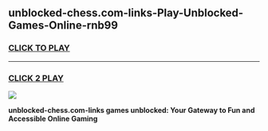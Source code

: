 
## unblocked-chess.com-links-Play-Unblocked-Games-Online-rnb99
<h3>
<a href="https://premium76.site?title=unblocked-chess.com-links&ref=25A">CLICK TO PLAY</a></h3>
<hr>

<h3>
<a href="https://premium76.site?title=unblocked-chess.com-links&ref=25A">CLICK 2 PLAY</a>
  
</h3>

<a href="https://premium76.site?title=unblocked-chess.com-links&ref=25A"><img src="https://clearcache.store/games.png"></a>


**unblocked-chess.com-links games unblocked: Your Gateway to Fun and Accessible Online Gaming**
